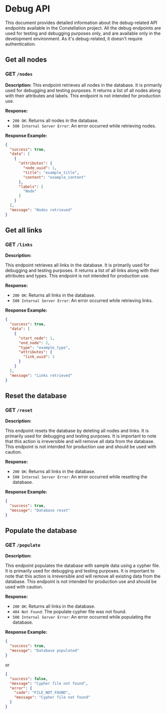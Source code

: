 # Debug API

This document provides detailed information about the debug-related API endpoints available in the Constellation project.
All the debug endpoints are used for testing and debugging purposes only, and are available only in the development environment.
As it's debug-related, it doesn't require authentication.

## Get all nodes

### GET `/nodes`

**Description:**
This endpoint retrieves all nodes in the database. It is primarily used for debugging and testing purposes.
It returns a list of all nodes along with their attributes and labels.
This endpoint is not intended for production use.

**Response:**

- `200 OK`: Returns all nodes in the database.
- `500 Internal Server Error`: An error occurred while retrieving nodes.

**Response Example:**

```json
{
  "success": true,
  "data": [
    {
      "attributes": {
        "node_uuid": 1,
        "title": "example_title",
        "content": "example_content"
      },
      "labels": [
        "Node"
      ]
    }
  ],
  "message": "Nodes retrieved"
}
```

## Get all links

### GET `/links`

**Description:**

This endpoint retrieves all links in the database. It is primarily used for debugging and testing purposes.
It returns a list of all links along with their attributes and types.
This endpoint is not intended for production use.

**Response:**

- `200 OK`: Returns all links in the database.
- `500 Internal Server Error`: An error occurred while retrieving links.

**Response Example:**

```json
{
  "success": true,
  "data": [
    {
      "start_node": 1,
      "end_node": 2,
      "type": "example_type",
      "attributes": {
        "link_uuid": 1
      }
    }
  ],
  "message": "Links retrieved"
}
```

## Reset the database

### GET `/reset`

**Description:**

This endpoint resets the database by deleting all nodes and links. It is primarily used for debugging and testing purposes.
It is important to note that this action is irreversible and will remove all data from the database.
This endpoint is not intended for production use and should be used with caution.

**Response:**

- `200 OK`: Returns all links in the database.
- `500 Internal Server Error`: An error occurred while resetting the database.

**Response Example:**

```json
{
  "success": true,
  "message": "Database reset"
}
```

## Populate the database

### GET `/populate`

**Description:**

This endpoint populates the database with sample data using a cypher file. It is primarily used for debugging and testing purposes.
It is important to note that this action is irreversible and will remove all existing data from the database.
This endpoint is not intended for production use and should be used with caution.

**Response:**

- `200 OK`: Returns all links in the database.
- `404 Not Found`: The populate cypher file was not found.
- `500 Internal Server Error`: An error occurred while populating the database.

**Response Example:**

```json
{
  "success": true,
  "message": "Database populated"
}
```

or

```json
{
  "success": false,
  "message": "Cypher file not found",
  "error": {
    "code": "FILE_NOT_FOUND",
    "message": "Cypher file not found"
  }
}
```
